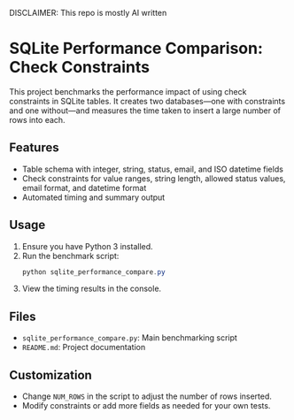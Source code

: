 DISCLAIMER: This repo is mostly AI written

# SQLite Performance Comparison: Check Constraints

This project benchmarks the performance impact of using check constraints in SQLite tables. It creates two databases—one with constraints and one without—and measures the time taken to insert a large number of rows into each.

## Features
- Table schema with integer, string, status, email, and ISO datetime fields
- Check constraints for value ranges, string length, allowed status values, email format, and datetime format
- Automated timing and summary output

## Usage

1. Ensure you have Python 3 installed.
2. Run the benchmark script:
   ```powershell
   python sqlite_performance_compare.py
   ```
3. View the timing results in the console.

## Files
- `sqlite_performance_compare.py`: Main benchmarking script
- `README.md`: Project documentation

## Customization
- Change `NUM_ROWS` in the script to adjust the number of rows inserted.
- Modify constraints or add more fields as needed for your own tests.
